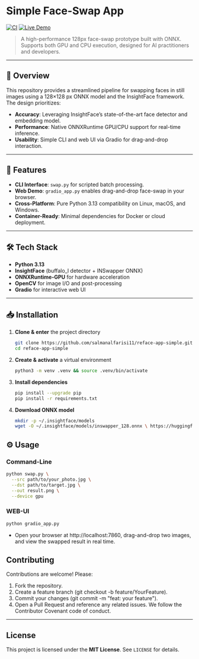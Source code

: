 # Simple Face-Swap App

[![CI](https://github.com/salmanalfarisi11/reface-app-simple/actions/workflows/ci.yml/badge.svg)](https://github.com/salmanalfarisi11/reface-app-simple/actions)
[![Live Demo](https://img.shields.io/badge/demo-Hugging%20Face-blue)](https://huggingface.co/spaces/salman555/reface-app-simple)
> A high-performance 128px face-swap prototype built with ONNX.
Supports both GPU and CPU execution, designed for AI practitioners and developers.

---

## 📖 Overview

This repository provides a streamlined pipeline for swapping faces in still images using a 128×128 px ONNX model and the InsightFace framework. The design prioritizes:

- **Accuracy**: Leveraging InsightFace’s state-of-the-art face detector and embedding model.  
- **Performance**: Native ONNXRuntime GPU/CPU support for real-time inference.  
- **Usability**: Simple CLI and web UI via Gradio for drag-and-drop interaction.  

---

## 🚀 Features

- **CLI Interface**: `swap.py` for scripted batch processing.  
- **Web Demo**: `gradio_app.py` enables drag-and-drop face-swap in your browser.  
- **Cross-Platform**: Pure Python 3.13 compatibility on Linux, macOS, and Windows.  
- **Container-Ready**: Minimal dependencies for Docker or cloud deployment.  

---

## 🛠️ Tech Stack

- **Python 3.13**  
- **InsightFace** (buffalo_l detector + INSwapper ONNX)  
- **ONNXRuntime-GPU** for hardware acceleration  
- **OpenCV** for image I/O and post-processing  
- **Gradio** for interactive web UI  

---

## 📥 Installation

1. **Clone & enter** the project directory  
   ```bash
   git clone https://github.com/salmanalfarisi11/reface-app-simple.git
   cd reface-app-simple
   ```

2. **Create & activate** a virtual environment
   ```bash
   python3 -m venv .venv && source .venv/bin/activate
   ```

3. **Install dependencies**
   ```bash
   pip install --upgrade pip
   pip install -r requirements.txt
   ```

4. **Download ONNX model**
   ```bash
   mkdir -p ~/.insightface/models
   wget -O ~/.insightface/models/inswapper_128.onnx \ https://huggingface.co/ezioruan/inswapper_128.onnx/resolve/main/inswapper_128.onnx
   ```

## ⚙️ Usage

### Command-Line
```bash
python swap.py \
  --src path/to/your_photo.jpg \
  --dst path/to/target.jpg \
  --out result.png \
  --device gpu
```

### WEB-UI
```bash
python gradio_app.py
```
- Open your browser at http://localhost:7860, drag-and-drop two images, and view the swapped result in real time.

## Contributing

Contributions are welcome! Please:

1. Fork the repository.
2. Create a feature branch (git checkout -b feature/YourFeature).
3. Commit your changes (git commit -m "feat: your feature").
4. Open a Pull Request and reference any related issues.
We follow the Contributor Covenant code of conduct.
---

## License

This project is licensed under the **MIT License**. See `LICENSE` for details.
